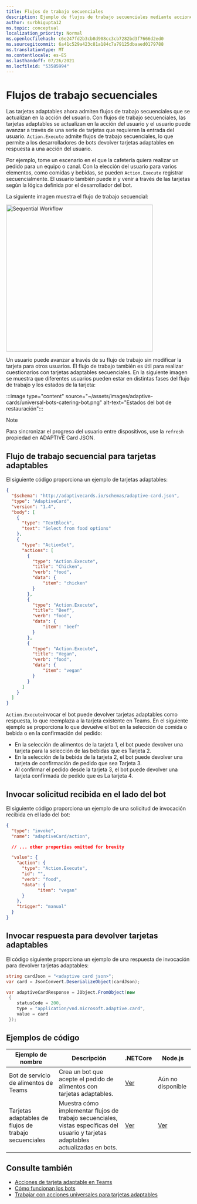 ```yaml
---
title: Flujos de trabajo secuenciales
description: Ejemplo de flujos de trabajo secuenciales mediante acciones universales
author: surbhigupta12
ms.topic: conceptual
localization_priority: Normal
ms.openlocfilehash: c6e247fd2b3cb8d908cc3cb7282bd3f7666d2ed0
ms.sourcegitcommit: 6a41c529a423c81a184c7a79125dbaaed0179788
ms.translationtype: MT
ms.contentlocale: es-ES
ms.lasthandoff: 07/26/2021
ms.locfileid: "53585994"
---
```

# <a name="sequential-workflows"></a>Flujos de trabajo secuenciales

Las tarjetas adaptables ahora admiten flujos de trabajo secuenciales que se actualizan en la acción del usuario. Con flujos de trabajo secuenciales, las tarjetas adaptables se actualizan en la acción del usuario y el usuario puede avanzar a través de una serie de tarjetas que requieren la entrada del usuario. `Action.Execute` admite flujos de trabajo secuenciales, lo que permite a los desarrolladores de bots devolver tarjetas adaptables en respuesta a una acción del usuario.

Por ejemplo, tome un escenario en el que la cafetería quiera realizar un pedido para un equipo o canal. Con la elección del usuario para varios elementos, como comidas y bebidas, se pueden `Action.Execute` registrar secuencialmente. El usuario también puede ir y venir a través de las tarjetas según la lógica definida por el desarrollador del bot. <br/>

La siguiente imagen muestra el flujo de trabajo secuencial:

<img src="~/assets/images/bots/sequentialWorkflow.gif" alt="Sequential Workflow" width="400"/>

Un usuario puede avanzar a través de su flujo de trabajo sin modificar la tarjeta para otros usuarios. El flujo de trabajo también es útil para realizar cuestionarios con tarjetas adaptables secuenciales. En la siguiente imagen se muestra que diferentes usuarios pueden estar en distintas fases del flujo de trabajo y los estados de la tarjeta:

:::image type="content" source="~/assets/images/adaptive-cards/universal-bots-catering-bot.png" alt-text="Estados del bot de restauración":::

> [!NOTE]
> Para sincronizar el progreso del usuario entre dispositivos, use la `refresh` propiedad en ADAPTIVE Card JSON.

## <a name="sequential-workflow-for-adaptive-cards"></a>Flujo de trabajo secuencial para tarjetas adaptables

El siguiente código proporciona un ejemplo de tarjetas adaptables:

```JSON
{
  "$schema": "http://adaptivecards.io/schemas/adaptive-card.json",
  "type": "AdaptiveCard",
  "version": "1.4",
  "body": [
    {
      "type": "TextBlock",
      "text": "Select from food options"
    },
    { 
      "type": "ActionSet",
      "actions": [
        {
          "type": "Action.Execute",
          "title": "Chicken",
          "verb": "food",
          "data": {
              "item": "chicken"
          }
        },
        {
          "type": "Action.Execute",
          "title": "Beef",
          "verb": "food",
          "data": {
              "item": "beef"
          }
        },
        {
          "type": "Action.Execute",
          "title": "Vegan",
          "verb": "food",
          "data": {
              "item": "vegan"
          }
        }
      ]
    }
  ]
}
```

`Action.Execute`invocar el bot puede devolver tarjetas adaptables como respuesta, lo que reemplaza a la tarjeta existente en Teams.
En el siguiente ejemplo se proporciona lo que devuelve el bot en la selección de comida o bebida o en la confirmación del pedido:

* En la selección de alimentos de la tarjeta 1, el bot puede devolver una tarjeta para la selección de las bebidas que es Tarjeta 2.
* En la selección de la bebida de la tarjeta 2, el bot puede devolver una tarjeta de confirmación de pedido que sea Tarjeta 3.
* Al confirmar el pedido desde la tarjeta 3, el bot puede devolver una tarjeta confirmada de pedido que es La tarjeta 4.

## <a name="invoke-request-received-on-bot-side"></a>Invocar solicitud recibida en el lado del bot

El siguiente código proporciona un ejemplo de una solicitud de invocación recibida en el lado del bot:

```JSON
{ 
  "type": "invoke",
  "name": "adaptiveCard/action",

  // ... other properties omitted for brevity

  "value": { 
    "action": { 
      "type": "Action.Execute", 
      "id": "", 
      "verb": "food",
      "data": { 
            "item": "vegan"
      } 
    },
    "trigger": "manual" 
  }
}
```

## <a name="invoke-response-to-return-adaptive-cards"></a>Invocar respuesta para devolver tarjetas adaptables

El código siguiente proporciona un ejemplo de una respuesta de invocación para devolver tarjetas adaptables:

```C#
string cardJson = "<adaptive card json>";
var card = JsonConvert.DeserializeObject(cardJson);

var adaptiveCardResponse = JObject.FromObject(new
 {
    statusCode = 200,
    type = "application/vnd.microsoft.adaptive.card",
    value = card
 });
```

## <a name="code-samples"></a>Ejemplos de código

|Ejemplo de nombre | Descripción | .NETCore | Node.js |
|----------------|-----------------|--------------|--------------|
| Bot de servicio de alimentos de Teams | Crea un bot que acepte el pedido de alimentos con tarjetas adaptables. |[Ver](https://github.com/OfficeDev/Microsoft-Teams-Samples/tree/main/samples/bot-teams-catering/csharp)| Aún no disponible |
| Tarjetas adaptables de flujos de trabajo secuenciales | Muestra cómo implementar flujos de trabajo secuenciales, vistas específicas del usuario y tarjetas adaptables actualizadas en bots. | [Ver](https://github.com/OfficeDev/Microsoft-Teams-Samples/tree/main/samples/bot-sequential-flow-adaptive-cards/csharp) | [Ver](https://github.com/OfficeDev/Microsoft-Teams-Samples/tree/main/samples/bot-sequential-flow-adaptive-cards/nodejs) |


## <a name="see-also"></a>Consulte también

* [Acciones de tarjeta adaptable en Teams](~/task-modules-and-cards/cards/cards-actions.md#adaptive-cards-actions)
* [Cómo funcionan los bots](/azure/bot-service/bot-builder-basics?view=azure-bot-service-4.0&preserve-view=true)
* [Trabajar con acciones universales para tarjetas adaptables](Work-with-universal-actions-for-adaptive-cards.md)
